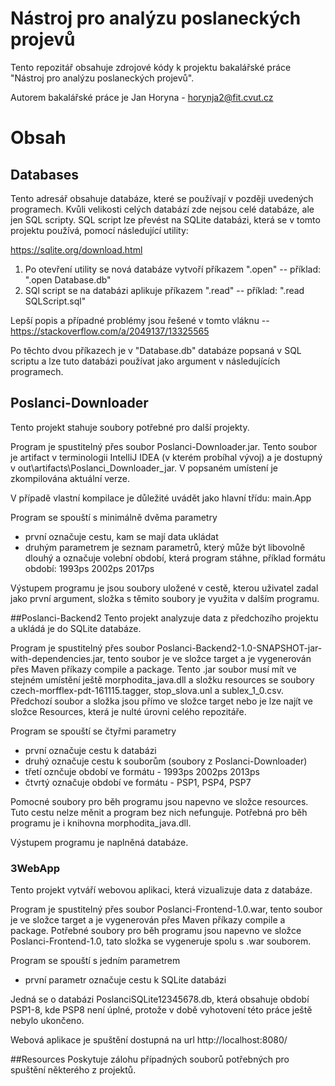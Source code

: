 # Nástroj pro analýzu poslaneckých projevů

Tento repozitář obsahuje zdrojové kódy k projektu bakalářské práce "Nástroj pro analýzu poslaneckých projevů".

Autorem bakalářské práce je Jan Horyna - horynja2@fit.cvut.cz

# Obsah

## Databases
Tento adresář obsahuje databáze, které se používají v později uvedených programech.
Kvůli velikosti celých databází zde nejsou celé databáze, ale jen SQL scripty.
SQL script lze převést na SQLite databázi, která se v tomto projektu používá, pomocí následující utility:

https://sqlite.org/download.html

1. Po otevření utility se nová databáze vytvoří příkazem ".open" -- příklad: ".open Database.db"
2. SQl script se na databázi aplikuje příkazem ".read" -- příklad: ".read SQLScript.sql"

Lepší popis a případné problémy jsou řešené v tomto vláknu -- https://stackoverflow.com/a/2049137/13325565

Po těchto dvou příkazech je v "Database.db" databáze popsaná v SQL scriptu a lze tuto databázi používat jako argument v následujících programech.


## Poslanci-Downloader
Tento projekt stahuje soubory potřebné pro další projekty. 

Program je spustitelný přes soubor Poslanci-Downloader.jar. Tento soubor je artifact v terminologii IntelliJ IDEA (v kterém probíhal vývoj) a je dostupný v out\artifacts\Poslanci_Downloader_jar.
V popsaném umístení je zkompilována aktuální verze.

V případě vlastní kompilace je důležité uvádět jako hlavní třídu: main.App

Program se spouští s minimálně dvěma parametry
- první označuje cestu, kam se mají data ukládat
- druhým parametrem je seznam parametrů, který může být libovolně dlouhý a označuje volební období, která program stáhne, příklad formátu období: 1993ps 2002ps 2017ps

Výstupem programu je jsou soubory uložené v cestě, kterou uživatel zadal jako první argument, složka s těmito soubory je využita v dalším programu.

##Poslanci-Backend2
Tento projekt analyzuje data z předchozího projektu a ukládá je do SQLite databáze.

Program je spustitelný přes soubor Poslanci-Backend2-1.0-SNAPSHOT-jar-with-dependencies.jar, tento soubor je ve složce target a je vygenerován přes Maven příkazy compile a package.
Tento .jar soubor musí mít ve stejném umístění ještě morphodita_java.dll a složku resources se soubory czech-morfflex-pdt-161115.tagger, stop_slova.unl a sublex_1_0.csv.
Předchozí soubor a složka jsou přímo ve složce target nebo je lze najít ve složce Resources, která je nulté úrovni celého repozitáře.

Program se spouští se čtyřmi parametry
- první označuje cestu k databázi
- druhý označuje cestu k souborům (soubory z Poslanci-Downloader)
- třetí oznčuje období ve formátu - 1993ps 2002ps 2013ps
- čtvrtý označuje období ve formátu - PSP1, PSP4, PSP7

Pomocné soubory pro běh programu jsou napevno ve složce resources. Tuto cestu nelze měnit a program bez nich nefunguje. 
Potřebná pro běh programu je i knihovna morphodita_java.dll.

Výstupem programu je naplněná databáze.

### 3WebApp
Tento projekt vytváří webovou aplikaci, která vizualizuje data z databáze.

Program je spustitelný přes soubor Poslanci-Frontend-1.0.war, tento soubor je ve složce target a je vygenerován přes Maven příkazy compile a package.
Potřebné soubory pro běh programu jsou napevno ve složce Poslanci-Frontend-1.0, tato složka se vygeneruje spolu s .war souborem.

Program se spouští s jedním parametrem
- první parametr označuje cestu k SQLite databázi

Jedná se o databázi PoslanciSQLite12345678.db, která obsahuje období PSP1-8, kde PSP8 není úplné, protože v době vyhotovení této práce ještě nebylo ukončeno.

Webová aplikace je spuštění dostupná na url http://localhost:8080/

##Resources
Poskytuje zálohu případných souborů potřebných pro spuštění některého z projektů.







